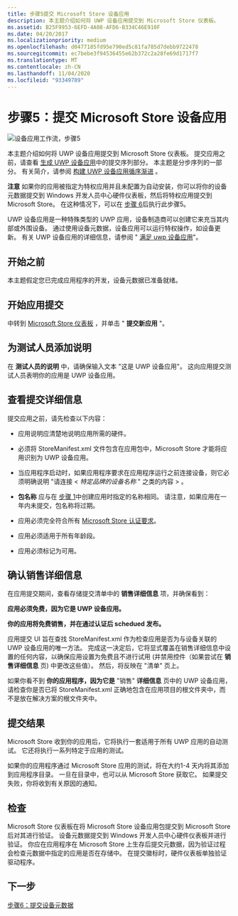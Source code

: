 ```yaml
---
title: 步骤5提交 Microsoft Store 设备应用
description: 本主题介绍如何将 UWP 设备应用提交到 Microsoft Store 仪表板。
ms.assetid: B25F9953-6EFD-4A08-AFD6-B334C46E910F
ms.date: 04/20/2017
ms.localizationpriority: medium
ms.openlocfilehash: d0477185fd95e790ed5c81fa785d7debb9722478
ms.sourcegitcommit: ec7bebe3f94536455e62b372c2a28fe69d1717f7
ms.translationtype: MT
ms.contentlocale: zh-CN
ms.lasthandoff: 11/04/2020
ms.locfileid: "93349789"
---
```

# <a name="step-5-submit-the-microsoft-store-device-app"></a>步骤5：提交 Microsoft Store 设备应用


![设备应用工作流，步骤5](images/5-device-app-workflow.png)

本主题介绍如何将 UWP 设备应用提交到 Microsoft Store 仪表板。 提交应用之前，请查看 [生成 UWP 设备应用](the-workflow.md)中的提交序列部分。 本主题是分步序列的一部分。 有关简介，请参阅 [构建 UWP 设备应用循序渐进](build-a-uwp-device-app-step-by-step.md) 。

**注意**  如果你的应用被指定为特权应用并且未配置为自动安装，你可以将你的设备元数据提交到 Windows 开发人员中心硬件仪表板，然后将特权应用提交到 Microsoft Store。 在这种情况下，可以在 [步骤 6](step-6--submit-device-metadata.md)后执行此步骤5。

 

UWP 设备应用是一种特殊类型的 UWP 应用，设备制造商可以创建它来充当其内部或外围设备。 通过使用设备元数据，设备应用可以运行特权操作，如设备更新。 有关 UWP 设备应用的详细信息，请参阅 " [满足 uwp 设备应用](meet-uwp-device-apps.md)"。

## <a name="span-idbefore_you_beginspanspan-idbefore_you_beginspanspan-idbefore_you_beginspanbefore-you-begin"></a><span id="Before_you_begin"></span><span id="before_you_begin"></span><span id="BEFORE_YOU_BEGIN"></span>开始之前


本主题假定您已完成应用程序的开发，设备元数据已准备就绪。

## <a name="span-idstart_app_submissionspanspan-idstart_app_submissionspanspan-idstart_app_submissionspanstart-app-submission"></a><span id="Start_app_submission"></span><span id="start_app_submission"></span><span id="START_APP_SUBMISSION"></span>开始应用提交


中转到 [Microsoft Store 仪表板](https://go.microsoft.com/fwlink/p/?LinkId=273050) ，并单击 " **提交新应用** "。

## <a name="span-idadd_instructions_for_testersspanspan-idadd_instructions_for_testersspanspan-idadd_instructions_for_testersspanadd-instructions-for-testers"></a><span id="Add_instructions_for_testers"></span><span id="add_instructions_for_testers"></span><span id="ADD_INSTRUCTIONS_FOR_TESTERS"></span>为测试人员添加说明


在 **测试人员的说明** 中，请确保输入文本 "这是 UWP 设备应用"。 这向应用提交测试人员表明你的应用是 UWP 设备应用。

## <a name="span-idreview_submission_detailsspanspan-idreview_submission_detailsspanspan-idreview_submission_detailsspanreview-submission-details"></a><span id="Review_submission_details"></span><span id="review_submission_details"></span><span id="REVIEW_SUBMISSION_DETAILS"></span>查看提交详细信息


提交应用之前，请先检查以下内容：

-   应用说明应清楚地说明应用所需的硬件。

-   必须将 StoreManifest.xml 文件包含在应用包中，Microsoft Store 才能将应用识别为 UWP 设备应用。

-   当应用程序启动时，如果应用程序要求在应用程序运行之前连接设备，则它必须明确说明 "请连接 &lt; *特定品牌的设备名称* " 之类的内容 &gt; 。

-   **包名称** 应与在 [步骤 1](step-1--create-a-uwp-device-app.md)中创建应用时指定的名称相同。 请注意，如果应用在一年内未提交，包名称将过期。

-   应用必须完全符合所有 [Microsoft Store 认证要求](/windows/uwp/publish/the-app-certification-process)。

-   应用必须适用于所有年龄段。

-   应用必须标记为可用。

## <a name="span-idconfirm_selling_detailsspanspan-idconfirm_selling_detailsspanspan-idconfirm_selling_detailsspanconfirm-selling-details"></a><span id="Confirm_selling_details"></span><span id="confirm_selling_details"></span><span id="CONFIRM_SELLING_DETAILS"></span>确认销售详细信息


在应用提交期间，查看存储提交清单中的 **销售详细信息** 项，并确保看到：

**应用必须免费，因为它是 UWP 设备应用。**

**你的应用将免费销售，并在通过认证后 schedued 发布。**

应用提交 UI 旨在查找 StoreManifest.xml 作为检查应用是否为与设备关联的 UWP 设备应用的唯一方法。 完成这一决定后，它将显式覆盖在销售详细信息中设置的任何内容，以确保应用设置为免费且不进行试用 (并禁用控件（如果尝试在 **销售详细信息** 页) 中更改这些值）。 然后，将反映在 "清单" 页上。

如果你看不到 **你的应用程序，因为它是** "销售" **详细信息** 页中的 UWP 设备应用，请检查你是否已将 StoreManifest.xml 正确地包含在应用项目的根文件夹中，而不是放在解决方案的根文件夹中。

## <a name="span-idsubmission_resultsspanspan-idsubmission_resultsspanspan-idsubmission_resultsspansubmission-results"></a><span id="Submission_results"></span><span id="submission_results"></span><span id="SUBMISSION_RESULTS"></span>提交结果


Microsoft Store 收到你的应用后，它将执行一套适用于所有 UWP 应用的自动测试。 它还将执行一系列特定于应用的测试。

如果你的应用程序通过 Microsoft Store 应用的测试，将在大约1-4 天内将其添加到应用程序目录。 一旦在目录中，也可以从 Microsoft Store 获取它。 如果提交失败，你将收到有关原因的通知。

## <a name="span-idvalidationspanspan-idvalidationspanspan-idvalidationspanvalidation"></a><span id="Validation"></span><span id="validation"></span><span id="VALIDATION"></span>检查


Microsoft Store 仪表板在将 Microsoft Store 设备应用包提交到 Microsoft Store 后对其进行验证。 设备元数据提交到 Windows 开发人员中心硬件仪表板并进行验证。 你应在应用程序在 Microsoft Store 上生存后提交元数据，因为验证过程会检查元数据中指定的应用是否在存储中。 在提交徽标时，硬件仪表板单独验证驱动程序。

## <a name="span-idnext_stepspanspan-idnext_stepspanspan-idnext_stepspannext-step"></a><span id="Next_step"></span><span id="next_step"></span><span id="NEXT_STEP"></span>下一步


[步骤6：提交设备元数据](step-6--submit-device-metadata.md)

 

